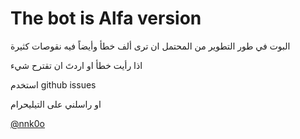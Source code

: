 # The bot is **Alfa version**

البوت في طور التطوير 
من المحتمل ان ترى ألف خطأ
وأيضاً فيه نقوصات كثيرة

اذا رأيت خطأ او اردتَ ان تقترح شيء 

استخدم  github issues 

او راسلني على التيليحرام 

[@nnk0o](https://t.me/nnk0o/)

